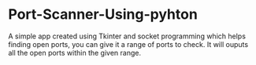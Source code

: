 # Port-Scanner-Using-pyhton
A simple app created using Tkinter and socket programming which helps finding open
ports, you can give it a range of ports to check.
It will ouputs all the open ports within the given range.
